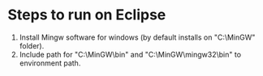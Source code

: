 # Steps to run on Eclipse
1. Install Mingw software for windows (by default installs on "C:\MinGW" folder).
2. Include path for "C:\MinGW\bin" and "C:\MinGW\mingw32\bin" to environment path.
